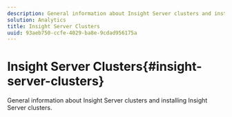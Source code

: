 ```yaml
---
description: General information about Insight Server clusters and installing Insight Server clusters.
solution: Analytics
title: Insight Server Clusters
uuid: 93aeb750-ccfe-4029-ba8e-9cdad956175a
---
```


# Insight Server Clusters{#insight-server-clusters}

General information about Insight Server clusters and installing Insight Server clusters.

